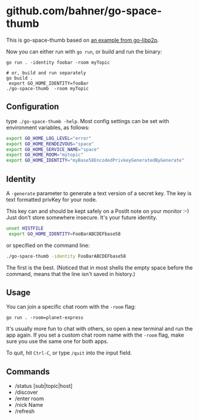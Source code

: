 # github.com/bahner/go-space-thumb

This is go-space-thumb based on [an example from go-libp2p][src].

Now you can either run with `go run`, or build and run the binary:

```shell
go run . -identity foobar -room myTopic

# or, build and run separately
go build .
 export GO_HOME_IDENTITY=fooBar
./go-space-thumb  -room myTopic
```

## Configuration

type `./go-space-thumb -help`. Most config settings can be set with environment variables, as follows:

```bash
export GO_HOME_LOG_LEVEL="error"
export GO_HOME_RENDEZVOUS="space"
export GO_HOME_SERVICE_NAME="space"
export GO_HOME_ROOM="mytopic"
export GO_HOME_IDENTITY="myBase58EncodedPrivkeyGeneratedByGenerate"
```

## Identity

A `-generate` parameter to generate a text version of a secret key.
The key is text formatted privKey for your node.

This key can and should be kept safely on a PostIt note on your monitor :-)
Just don't store somewhere insecure. It's your future identity.

```bash
unset HISTFILE
 export GO_HOME_IDENTITY=FooBarABCDEFbase58
```

or specified on the command line:

```bash
./go-space-thumb -identity FooBarABCDEFbase58
```

The first is the best. (Noticed that in most shells the empty space before the command, means that the line isn't saved in history.)

## Usage

You can join a specific chat room with the `-room` flag:

```shell
go run . -room=planet-express
```

It's usually more fun to chat with others, so open a new terminal and run the app again.
If you set a custom chat room name with the `-room` flag, make sure you use the same one
for both apps.

To quit, hit `Ctrl-C`, or type `/quit` into the input field.

## Commands

- /status [sub|topic|host]
- /discover
- /enter room
- /nick Name
- /refresh

[src]: https://github.com/libp2p/go-libp2p/tree/master/examples/pubsub/chat
